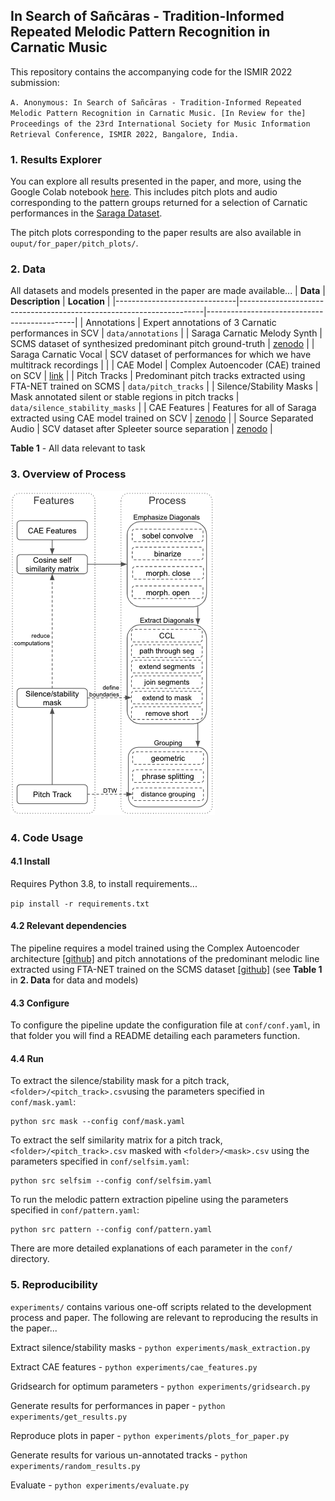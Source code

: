 ## In Search of Sañcāras - Tradition-Informed Repeated Melodic Pattern Recognition in Carnatic Music

This repository contains the accompanying code for the ISMIR 2022 submission:

`A. Anonymous: In Search of Sañcāras - Tradition-Informed Repeated Melodic Pattern Recognition in Carnatic Music. [In Review for the] Proceedings of the 23rd International Society for Music Information Retrieval Conference, ISMIR 2022, Bangalore, India.`

### 1. Results Explorer
You can explore all results presented in the paper, and more, using the Google Colab notebook  [here](https://colab.research.google.com/drive/115wznvNTr0cdaKN3EBWuCJMz3n-A7P-J?usp=sharing). This includes pitch plots and audio corresponding to the pattern groups returned for a selection of Carnatic performances in the [Saraga Dataset](https://mtg.github.io/saraga/).

The pitch plots corresponding to the paper results are also available in `ouput/for_paper/pitch_plots/`.

### 2. Data
All datasets and models presented in the paper are made available...
| **Data**                     | **Description**                                                     | **Location**                                |
|------------------------------|---------------------------------------------------------------------|---------------------------------------------|
| Annotations                  | Expert annotations of 3 Carnatic performances in SCV                | `data/annotations`                          |
| Saraga Carnatic Melody Synth | SCMS dataset of synthesized predominant pitch ground-truth          | [zenodo](https://zenodo.org/record/5553925) |
| Saraga Carnatic Vocal        | SCV dataset of performances for which we have multitrack recordings |                                             |
| CAE Model                    | Complex Autoencoder (CAE) trained on SCV                            | [link](url)                                 |
| Pitch Tracks                 | Predominant pitch tracks extracted using FTA-NET trained on SCMS    | `data/pitch_tracks`                         |
| Silence/Stability Masks      | Mask annotated silent or stable regions in pitch tracks             | `data/silence_stability_masks`              |
| CAE Features                 | Features for all of Saraga extracted using CAE model trained on SCV | [zenodo](url)                               |
| Source Separated Audio       | SCV dataset after Spleeter source separation                        | [zenodo](url)                               |

**Table 1** - All data relevant to task

### 3. Overview of Process

![**Figure 1** - Overview of pipeline](./plots_for_paper/schematic.png?raw=true)


### 4. Code Usage

#### 4.1 Install
Requires Python 3.8, to install requirements...

`pip install -r requirements.txt`

#### 4.2 Relevant dependencies
The pipeline requires a model trained using the Complex Autoencoder architecture [[github]](https://github.com/SonyCSLParis/cae-invar) and pitch annotations of the predominant melodic line extracted using FTA-NET trained on the SCMS dataset [[github]](https://github.com/TISMIR22-Carnatic/carnatic-pitch-patterns)  (see **Table 1** in **2. Data** for data and models)

#### 4.3 Configure

To configure the pipeline update the configuration file at `conf/conf.yaml`, in that folder you will find a README detailing each parameters function.

#### 4.4 Run
To extract the silence/stability mask for a pitch track, `<folder>/<pitch_track>.csv`using the parameters specified in `conf/mask.yaml`:

```
python src mask --config conf/mask.yaml
```

To extract the self similarity matrix for a pitch track, `<folder>/<pitch_track>.csv` masked with `<folder>/<mask>.csv` using the parameters specified in `conf/selfsim.yaml`:

```
python src selfsim --config conf/selfsim.yaml
```

To run the melodic pattern extraction pipeline using the parameters specified in `conf/pattern.yaml`:

```
python src pattern --config conf/pattern.yaml
```

There are more detailed explanations of each parameter in the `conf/` directory.

### 5. Reproducibility

`experiments/` contains various one-off scripts related to the development process and paper. The following are relevant to reproducing the results in the paper...	

Extract silence/stability masks - `python experiments/mask_extraction.py`

Extract CAE features - `python experiments/cae_features.py`

Gridsearch for optimum parameters - `python experiments/gridsearch.py`

Generate results for performances in paper - `python experiments/get_results.py`

Reproduce plots in paper - `python experiments/plots_for_paper.py`

Generate results for various un-annotated tracks - `python experiments/random_results.py`

Evaluate - `python experiments/evaluate.py`



